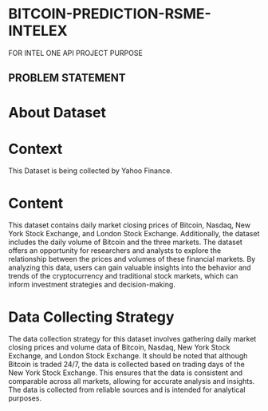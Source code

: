 # BITCOIN-PREDICTION-RSME-INTELEX
FOR INTEL ONE API PROJECT PURPOSE
## PROBLEM STATEMENT 
# About Dataset
# Context
This Dataset is being collected by Yahoo Finance.

# Content
This dataset contains daily market closing prices of Bitcoin, Nasdaq, New York Stock Exchange, and London Stock Exchange. Additionally, the dataset includes the daily volume of Bitcoin and the three markets. The dataset offers an opportunity for researchers and analysts to explore the relationship between the prices and volumes of these financial markets. By analyzing this data, users can gain valuable insights into the behavior and trends of the cryptocurrency and traditional stock markets, which can inform investment strategies and decision-making.

# Data Collecting Strategy
The data collection strategy for this dataset involves gathering daily market closing prices and volume data of Bitcoin, Nasdaq, New York Stock Exchange, and London Stock Exchange. It should be noted that although Bitcoin is traded 24/7, the data is collected based on trading days of the New York Stock Exchange. This ensures that the data is consistent and comparable across all markets, allowing for accurate analysis and insights. The data is collected from reliable sources and is intended for analytical purposes.
